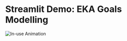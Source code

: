 # Streamlit Demo: EKA Goals Modelling

![In-use Animation](https://github.com/andy-buv/streamlit-demo-korfgoals/edit/master/app_demo.gif?raw=true "In-use Animation")
